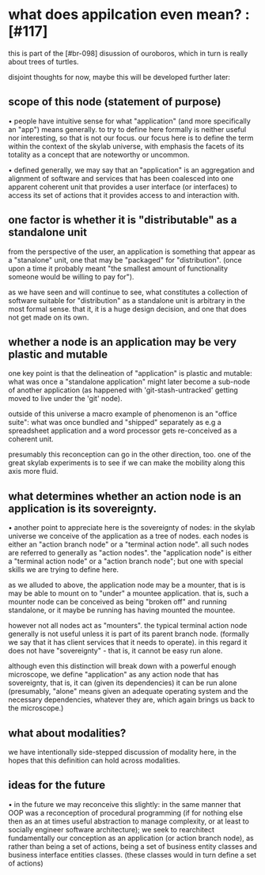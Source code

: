 # what does appilcation even mean? :[#117]

this is part of the [#br-098] disussion of ouroboros, which in turn is really
about trees of turtles.

disjoint thoughts for now, maybe this will be developed further later:


## scope of this node (statement of purpose)

• people have intuitive sense for what "application" (and more specifically
an "app") means generally. to try to define here formally is neither
useful nor interesting, so that is not our focus. our focus here is to
define the term within the context of the skylab universe, with emphasis
the facets of its totality as a concept that are noteworthy or uncommon.

• defined generally, we may say that an "application" is an aggregation and
alignment of software and services that has been coalesced into one apparent
coherent unit that provides a user interface (or interfaces) to access its
set of actions that it provides access to and interaction with.


## one factor is whether it is "distributable" as a standalone unit

from the perspective of the user, an application is something that appear
as a "stanalone" unit, one that may be "packaged" for "distribution".
(once upon a time it probably meant "the smallest amount of functionality
someone would be willing to pay for").

as we have seen and will continue to see, what constitutes a collection of
software suitable for "distribution" as a standalone unit is arbitrary in
the most formal sense. that it, it is a huge design decision, and one that
does not get made on its own.


## whether a node is an application may be very plastic and mutable

one key point is that the delineation of "application" is plastic and
mutable: what was once a "standalone application" might later become a
sub-node of another application (as happened with 'git-stash-untracked'
getting moved to live under the 'git' node).

outside of this universe a macro example of phenomenon is an "office
suite": what was once bundled and "shipped" separately as e.g a spreadsheet
application and a word processor gets re-conceived as a coherent unit.

presumably this reconception can go in the other direction, too. one of the
great skylab experiments is to see if we can make the mobility along this
axis more fluid.


## what determines whether an action node is an application is its sovereignty.

• another point to appreciate here is the sovereignty of nodes: in the skylab
universe we conceive of the application as a tree of nodes. each nodes is
either an "action branch node" or a "terminal action node". all such nodes
are referred to generally as "action nodes". the "application node" is
either a "terminal action node" or a "action branch node"; but one with
special skills we are trying to define here.

as we alluded to above, the application node may be a mounter, that is is may
be able to mount on to "under" a mountee application. that is, such a mounter
node can be conceived as being "broken off" and running standalone, or it
maybe be running has having mounted the mountee.

however not all nodes act as "mounters". the typical terminal action node
generally is not useful unless it is part of its parent branch node. (formally
we say that it has client services that it needs to operate). in this regard
it does not have "sovereignty" - that is, it cannot be easy run alone.

although even this distinction will break down with a powerful enough
microscope, we define "application" as any action node that has sovereignty,
that is, it can (given its dependencies) it can be run alone (presumably,
"alone" means given an adequate operating system and the necessary
dependencies, whatever they are, which again brings us back to the microscope.)


## what about modalities?

we have intentionally side-stepped discussion of modality here, in the hopes
that this definition can hold across modalities.


## ideas for the future

• in the future we may reconceive this slightly: in the same manner that OOP
was a reconception of procedural programming (if for nothing else then as an
at times useful abstraction to manage complexity, or at least to socially
engineer software architecture); we seek to rearchitect fundamentally our
conception as an application (or action branch node), as rather than being
a set of actions, being a set of business entity classes and business
interface entities classes. (these classes would in turn define a set
of actions)
